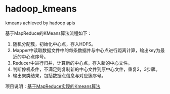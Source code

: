 # hadoop_kmeans
kmeans achieved by hadoop apis</br>

基于MapReduce的KMeans算法流程如下：</br>
1. 随机分配簇，初始化中心点，存入HDFS。
2. Mapper中读取数据文件中的每条数据并与中心点进行距离计算，输出key为最近的中心点序号。
3. Reducer中进行归并，计算新的中心点，存入新的中心文件。
4. 判断停机条件，不满足则复制新的中心文件到原中心文件，重复2，3步骤。
5. 输出聚类结果，包括数据点信息与对应簇序号。

项目说明：[基于MapReduce实现的Kmeans算法](https://blog.csdn.net/qq_41733192/article/details/118662171)
